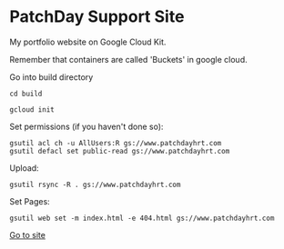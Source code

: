 # PatchDay Support Site

My portfolio website on Google Cloud Kit.

Remember that containers are called 'Buckets' in google cloud.

Go into build directory

    cd build

    gcloud init

Set permissions (if you haven't done so):

    gsutil acl ch -u AllUsers:R gs://www.patchdayhrt.com
    gsutil defacl set public-read gs://www.patchdayhrt.com

Upload:

    gsutil rsync -R . gs://www.patchdayhrt.com

Set Pages:

    gsutil web set -m index.html -e 404.html gs://www.patchdayhrt.com

[Go to site](http://www.patchdayhrt.com)
